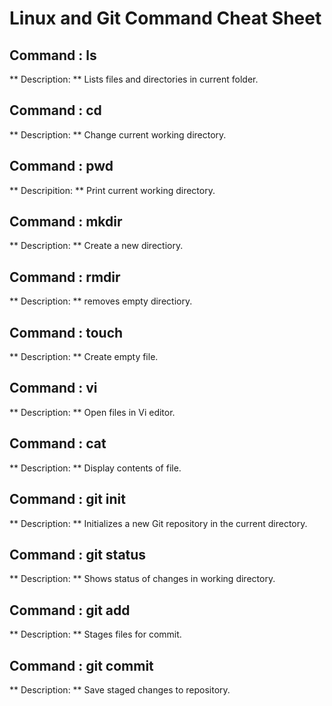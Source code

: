 # Linux and Git Command Cheat Sheet 
## Command : ls
** Description: ** Lists files and directories in current folder.

## Command : cd
** Description: ** Change current working directory.

## Command : pwd
** Descripition: ** Print current working directory.

## Command : mkdir
** Description: ** Create a new directiory.

## Command : rmdir
** Description: ** removes empty directiory.

## Command : touch
** Description: ** Create empty file.

## Command : vi
** Description: ** Open files in Vi editor.

## Command : cat
** Description: ** Display contents of file.

## Command : git init
** Description: ** Initializes a new Git repository in the current directory.

## Command : git status
** Description: ** Shows status of changes in working directory.

## Command : git add
** Description: ** Stages files for commit.

## Command : git commit
** Description: ** Save staged changes to repository.
